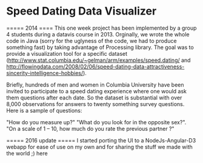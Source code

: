 Speed Dating Data Visualizer
============


===== 2014 ====
This one week project has been implemented by a group 4 students during a datavis course in 2013. 
Orginally, we wrote the whole code in Java (sorry for the uglyness of the code, we had to produce something fast) by taking advantage of Processing library. The goal was to provide a visualization tool for a specific dataset (http://www.stat.columbia.edu/~gelman/arm/examples/speed.dating/ and http://flowingdata.com/2008/02/06/speed-dating-data-attractiveness-sincerity-intelligence-hobbies/).

Briefly, hundreds of men and women in Columbia University have been invited to participate to a speed dating experience where one would ask them questions after each date. So the dataset is substantial with over 8,000 observations for answers to twenty something survey questions. Here is a sample of questions:

"How do you measure up?"
"What do you look for in the opposite sex?".
"On a scale of 1 – 10, how much do you rate the previous partner ?"

===== 2016 update =====
I started porting the UI to a NodeJs-Angular-D3 webapp for ease of use on my own and for sharing the stuff we made with the world ;) here
